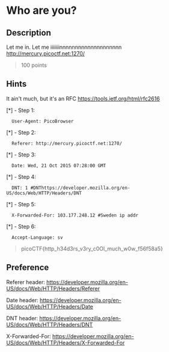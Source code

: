 # Who are you?

## Description
Let me in. Let me iiiiiiinnnnnnnnnnnnnnnnnnnn http://mercury.picoctf.net:1270/
> 100 points

## Hints
It ain't much, but it's an RFC https://tools.ietf.org/html/rfc2616

[*] - Step 1: 
    
      User-Agent: PicoBrowser
[*] - Step 2:
    
      Referer: http://mercury.picoctf.net:1270/
[*] - Step 3:
      
      Date: Wed, 21 Oct 2015 07:28:00 GMT
      
[*] - Step 4: 
      
      DNT: 1 #DNThttps://developer.mozilla.org/en-US/docs/Web/HTTP/Headers/DNT
[*] - Step 5:
    
      X-Forwarded-For: 103.177.248.12 #Sweden ip addr
[*] - Step 6:
      
      Accept-Language: sv

> picoCTF{http_h34d3rs_v3ry_c0Ol_much_w0w_f56f58a5}

## Preference
Referer header: https://developer.mozilla.org/en-US/docs/Web/HTTP/Headers/Referer

Date header: https://developer.mozilla.org/en-US/docs/Web/HTTP/Headers/Date

DNT header: https://developer.mozilla.org/en-US/docs/Web/HTTP/Headers/DNT

X-Forwarded-For: https://developer.mozilla.org/en-US/docs/Web/HTTP/Headers/X-Forwarded-For
      
      
      
